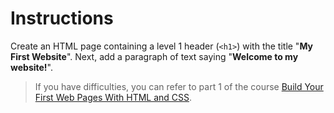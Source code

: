 # Instructions

Create an HTML page containing a level 1 header (`<h1>`) with the title "**My First Website**". Next, add a paragraph of text saying "**Welcome to my website!**".


> If you have difficulties, you can refer to part 1 of the course [Build Your First Web Pages With HTML and CSS](https://openclassrooms.com/fr/courses/5265446-build-your-first-web-pages-with-html-and-css).
